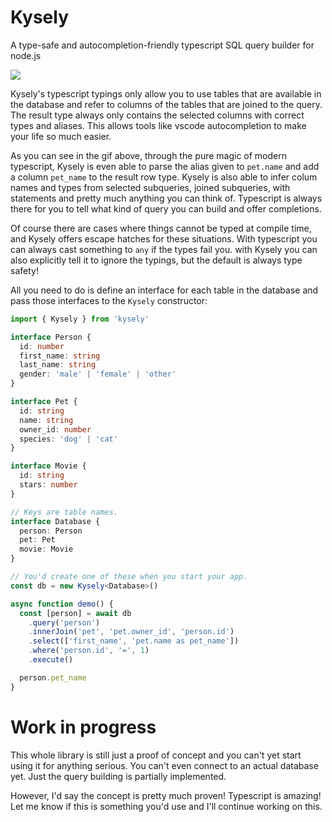 # Kysely

A type-safe and autocompletion-friendly typescript SQL query builder for node.js

![](https://github.com/koskimas/kysely/blob/master/assets/demo.gif)

Kysely's typescript typings only allow you to use tables that are available in the database and refer to
columns of the tables that are joined to the query. The result type always only contains the selected
columns with correct types and aliases. This allows tools like vscode autocompletion to make your life
so much easier.

As you can see in the gif above, through the pure magic of modern typescript, Kysely is even able to parse
the alias given to `pet.name` and add a column `pet_name` to the result row type. Kysely is also able to
infer colum names and types from selected subqueries, joined subqueries, with statements and pretty much
anything you can think of. Typescript is always there for you to tell what kind of query you can build and
offer completions.

Of course there are cases where things cannot be typed at compile time, and Kysely offers escape
hatches for these situations. With typescript you can always cast something to `any` if the types
fail you. with Kysely you can also explicitly tell it to ignore the typings, but the default is always
type safety!

All you need to do is define an interface for each table in the database and pass those
interfaces to the `Kysely` constructor:

```ts
import { Kysely } from 'kysely'

interface Person {
  id: number
  first_name: string
  last_name: string
  gender: 'male' | 'female' | 'other'
}

interface Pet {
  id: string
  name: string
  owner_id: number
  species: 'dog' | 'cat'
}

interface Movie {
  id: string
  stars: number
}

// Keys are table names.
interface Database {
  person: Person
  pet: Pet
  movie: Movie
}

// You'd create one of these when you start your app.
const db = new Kysely<Database>()

async function demo() {
  const [person] = await db
    .query('person')
    .innerJoin('pet', 'pet.owner_id', 'person.id')
    .select(['first_name', 'pet.name as pet_name'])
    .where('person.id', '=', 1)
    .execute()

  person.pet_name
}
```

# Work in progress

This whole library is still just a proof of concept and you can't yet start using it for anything
serious. You can't even connect to an actual database yet. Just the query building is partially
implemented.

However, I'd say the concept is pretty much proven! Typescript is amazing! Let me know if this is something
you'd use and I'll continue working on this.
